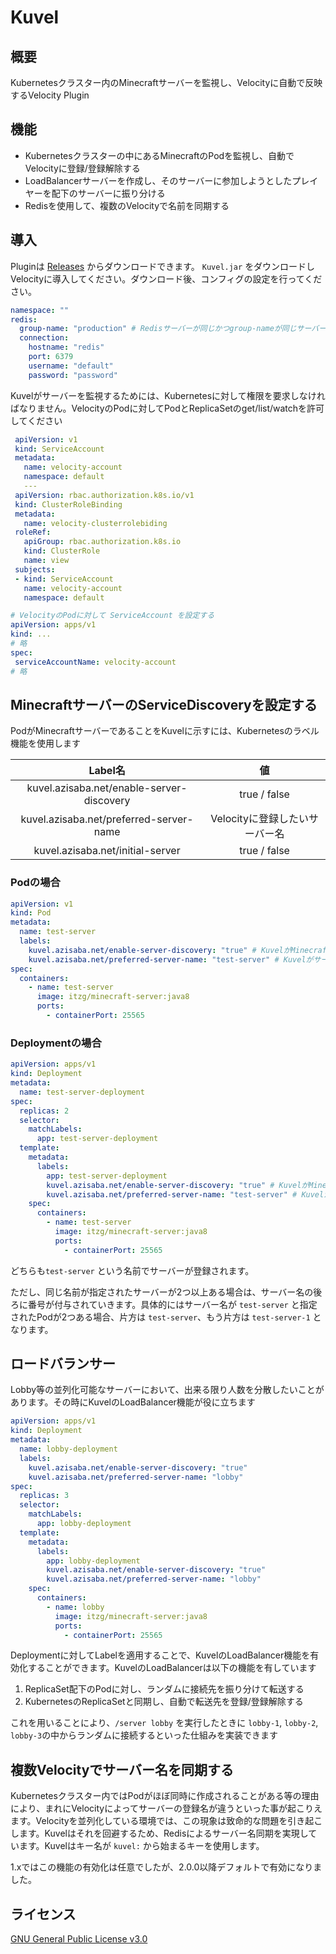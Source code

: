 # Kuvel

## 概要

Kubernetesクラスター内のMinecraftサーバーを監視し、Velocityに自動で反映するVelocity Plugin

## 機能

* Kubernetesクラスターの中にあるMinecraftのPodを監視し、自動でVelocityに登録/登録解除する
* LoadBalancerサーバーを作成し、そのサーバーに参加しようとしたプレイヤーを配下のサーバーに振り分ける
* Redisを使用して、複数のVelocityで名前を同期する

## 導入

Pluginは [Releases](https://github.com/AzisabaNetwork/Kuvel/releases/latest)
からダウンロードできます。 `Kuvel.jar` をダウンロードしVelocityに導入してください。ダウンロード後、コンフィグの設定を行ってください。

```yml
namespace: ""
redis:
  group-name: "production" # Redisサーバーが同じかつgroup-nameが同じサーバー間でのみ名前同期が行われます
  connection:
    hostname: "redis"
    port: 6379
    username: "default"
    password: "password"
```

Kuvelがサーバーを監視するためには、Kubernetesに対して権限を要求しなければなりません。VelocityのPodに対してPodとReplicaSetのget/list/watchを許可してください

```yml
 apiVersion: v1
 kind: ServiceAccount
 metadata:
   name: velocity-account
   namespace: default
   ---
 apiVersion: rbac.authorization.k8s.io/v1
 kind: ClusterRoleBinding
 metadata:
   name: velocity-clusterrolebiding
 roleRef:
   apiGroup: rbac.authorization.k8s.io
   kind: ClusterRole
   name: view
 subjects:
 - kind: ServiceAccount
   name: velocity-account
   namespace: default
 ```
 ```yml
# VelocityのPodに対して ServiceAccount を設定する
apiVersion: apps/v1
kind: ...
# 略
spec:
  serviceAccountName: velocity-account
# 略
 ```

## MinecraftサーバーのServiceDiscoveryを設定する

PodがMinecraftサーバーであることをKuvelに示すには、Kubernetesのラベル機能を使用します

|          Label名           |値|
|:-------------------------:|:---:|
| kuvel.azisaba.net/enable-server-discovery |true / false|
|  kuvel.azisaba.net/preferred-server-name  |Velocityに登録したいサーバー名|
|     kuvel.azisaba.net/initial-server      |true / false|

### Podの場合

```yml
apiVersion: v1
kind: Pod
metadata:
  name: test-server
  labels:
    kuvel.azisaba.net/enable-server-discovery: "true" # KuvelがMinecraftサーバーを見つけるために必要
    kuvel.azisaba.net/preferred-server-name: "test-server" # Kuvelがサーバーの命名をするために必要
spec:
  containers:
    - name: test-server
      image: itzg/minecraft-server:java8
      ports:
        - containerPort: 25565
```

### Deploymentの場合
```yml
apiVersion: apps/v1
kind: Deployment
metadata:
  name: test-server-deployment
spec:
  replicas: 2
  selector:
    matchLabels:
      app: test-server-deployment
  template:
    metadata:
      labels:
        app: test-server-deployment
        kuvel.azisaba.net/enable-server-discovery: "true" # KuvelがMinecraftサーバーを見つけるために必要
        kuvel.azisaba.net/preferred-server-name: "test-server" # Kuvelがサーバーの命名をするために必要
    spec:
      containers:
        - name: test-server
          image: itzg/minecraft-server:java8
          ports:
            - containerPort: 25565
```

どちらも`test-server` という名前でサーバーが登録されます。

ただし、同じ名前が指定されたサーバーが2つ以上ある場合は、サーバー名の後ろに番号が付与されていきます。具体的にはサーバー名が `test-server` と指定されたPodが2つある場合、片方は `test-server`、もう片方は `test-server-1` となります。

## ロードバランサー
Lobby等の並列化可能なサーバーにおいて、出来る限り人数を分散したいことがあります。その時にKuvelのLoadBalancer機能が役に立ちます

```yml
apiVersion: apps/v1
kind: Deployment
metadata:
  name: lobby-deployment
  labels:
    kuvel.azisaba.net/enable-server-discovery: "true"
    kuvel.azisaba.net/preferred-server-name: "lobby"
spec:
  replicas: 3
  selector:
    matchLabels:
      app: lobby-deployment
  template:
    metadata:
      labels:
        app: lobby-deployment
        kuvel.azisaba.net/enable-server-discovery: "true"
        kuvel.azisaba.net/preferred-server-name: "lobby"
    spec:
      containers:
        - name: lobby
          image: itzg/minecraft-server:java8
          ports:
            - containerPort: 25565
```

Deploymentに対してLabelを適用することで、KuvelのLoadBalancer機能を有効化することができます。KuvelのLoadBalancerは以下の機能を有しています

1. ReplicaSet配下のPodに対し、ランダムに接続先を振り分けて転送する
2. KubernetesのReplicaSetと同期し、自動で転送先を登録/登録解除する

これを用いることにより、`/server lobby` を実行したときに `lobby-1`, `lobby-2`, `lobby-3`の中からランダムに接続するといった仕組みを実装できます

## 複数Velocityでサーバー名を同期する

Kubernetesクラスター内ではPodがほぼ同時に作成されることがある等の理由により、まれにVelocityによってサーバーの登録名が違うといった事が起こりえます。Velocityを並列化している環境では、この現象は致命的な問題を引き起こします。Kuvelはそれを回避するため、Redisによるサーバー名同期を実現しています。Kuvelはキー名が `kuvel:`
から始まるキーを使用します。

1.xではこの機能の有効化は任意でしたが、2.0.0以降デフォルトで有効になりました。

## ライセンス

[GNU General Public License v3.0](LICENSE)